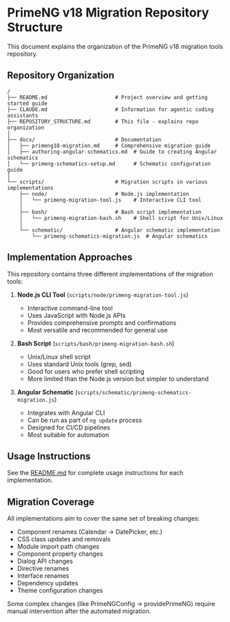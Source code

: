 # PrimeNG v18 Migration Repository Structure

This document explains the organization of the PrimeNG v18 migration tools repository.

## Repository Organization

```
/
├── README.md                      # Project overview and getting started guide
├── CLAUDE.md                      # Information for agentic coding assistants
├── REPOSITORY_STRUCTURE.md        # This file - explains repo organization
│
├── docs/                          # Documentation
│   ├── primeng18-migration.md     # Comprehensive migration guide
│   ├── authoring-angular-schematics.md  # Guide to creating Angular schematics
│   └── primeng-schematics-setup.md      # Schematic configuration guide
│
└── scripts/                       # Migration scripts in various implementations
    ├── node/                      # Node.js implementation
    │   └── primeng-migration-tool.js    # Interactive CLI tool
    │
    ├── bash/                      # Bash script implementation
    │   └── primeng-migration-bash.sh    # Shell script for Unix/Linux
    │
    └── schematic/                 # Angular schematic implementation
        └── primeng-schematics-migration.js  # Angular schematics
```

## Implementation Approaches

This repository contains three different implementations of the migration tools:

1. **Node.js CLI Tool** (`scripts/node/primeng-migration-tool.js`)
   - Interactive command-line tool
   - Uses JavaScript with Node.js APIs
   - Provides comprehensive prompts and confirmations
   - Most versatile and recommended for general use

2. **Bash Script** (`scripts/bash/primeng-migration-bash.sh`)
   - Unix/Linux shell script 
   - Uses standard Unix tools (grep, sed)
   - Good for users who prefer shell scripting
   - More limited than the Node.js version but simpler to understand

3. **Angular Schematic** (`scripts/schematic/primeng-schematics-migration.js`)
   - Integrates with Angular CLI
   - Can be run as part of `ng update` process
   - Designed for CI/CD pipelines
   - Most suitable for automation

## Usage Instructions

See the [README.md](README.md) for complete usage instructions for each implementation.

## Migration Coverage

All implementations aim to cover the same set of breaking changes:

- Component renames (Calendar → DatePicker, etc.)
- CSS class updates and removals
- Module import path changes
- Component property changes
- Dialog API changes
- Directive renames
- Interface renames
- Dependency updates
- Theme configuration changes

Some complex changes (like PrimeNGConfig → providePrimeNG) require manual intervention after the automated migration.